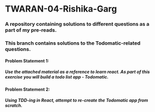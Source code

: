 # TWARAN-04-Rishika-Garg
### A repository containing solutions to different questions as a part of my pre-reads. 
### This branch contains solutions to the Todomatic-related questions.
#### 
#### Problem Statement 1:
##### Use the attached material as a reference to learn react. As part of this exercise you will build a todo list app - Todomatic.
#### 
#### Problem Statement 2:
##### Using TDD-ing in React, attempt to re-create the Todomatic app from scratch.
